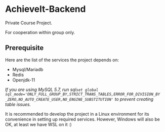 # AchieveIt-Backend

Private Course Project.

For cooperation within group only.

## Prerequisite

Here are the list of the services the project depends on:

- Mysql/Mariadb
- Redis
- Openjdk-11

*If you are using MySQL 5.7, run sql`set global sql_mode='ONLY_FULL_GROUP_BY,STRICT_TRANS_TABLES,ERROR_FOR_DIVISION_BY_ZERO,NO_AUTO_CREATE_USER,NO_ENGINE_SUBSTITUTION'` to prevent creating table issues.*

It is recommended to develop the project in a Linux environment for its convenience in setting up required services. However, Windows will also be OK, at least we have WSL on it :)